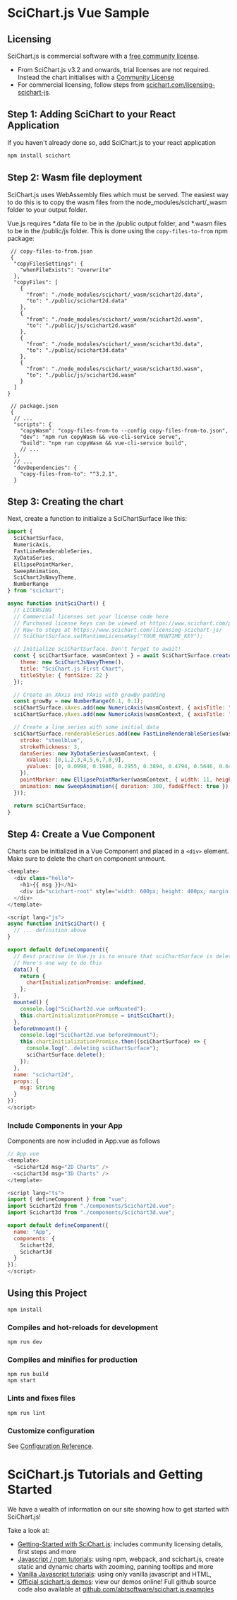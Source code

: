 # SciChart.js Vue Sample

## Licensing

SciChart.js is commercial software with a [free community license](https://scichart.com/community-licensing).

- From SciChart.js v3.2 and onwards, trial licenses are not required. Instead the chart initialises with a [Community License](https://scichart.com/community-licensing)
- For commercial licensing, follow steps from [scichart.com/licensing-scichart-js](https://scichart.com/licensing-scichart-js).


## Step 1: Adding SciChart to your React Application

If you haven't already done so, add SciChart.js to your react application
```javascript
npm install scichart 
```

## Step 2: Wasm file deployment

SciChart.js uses WebAssembly files which must be served. The easiest way to do this is to copy the wasm files from the node_modules/scichart/_wasm folder to your output folder.

Vue.js requires *.data file to be in the /public output folder, and *.wasm files to be in the /public/js folder. This is done using the `copy-files-to-from` npm package:

```
 // copy-files-to-from.json
 {
  "copyFilesSettings": {
    "whenFileExists": "overwrite"
  },
  "copyFiles": [
    {
      "from": "./node_modules/scichart/_wasm/scichart2d.data",
      "to": "./public/scichart2d.data"
    },
    {
      "from": "./node_modules/scichart/_wasm/scichart2d.wasm",
      "to": "./public/js/scichart2d.wasm"
    },
    {
      "from": "./node_modules/scichart/_wasm/scichart3d.data",
      "to": "./public/scichart3d.data"
    },
    {
      "from": "./node_modules/scichart/_wasm/scichart3d.wasm",
      "to": "./public/js/scichart3d.wasm"
    }
  ]
}

 // package.json
 {
  // ...
  "scripts": {
    "copyWasm": "copy-files-from-to --config copy-files-from-to.json",
    "dev": "npm run copyWasm && vue-cli-service serve",
    "build": "npm run copyWasm && vue-cli-service build",
    // ... 
  },
  // ... 
  "devDependencies": {
    "copy-files-from-to": "^3.2.1",
  }
```

## Step 3: Creating the chart

Next, create a function to initialize a SciChartSurface like this:

```javascript
import {
  SciChartSurface,
  NumericAxis,
  FastLineRenderableSeries,
  XyDataSeries,
  EllipsePointMarker,
  SweepAnimation,
  SciChartJsNavyTheme,
  NumberRange
} from "scichart";

async function initSciChart() {
  // LICENSING
  // Commercial licenses set your license code here
  // Purchased license keys can be viewed at https://www.scichart.com/profile
  // How-to steps at https://www.scichart.com/licensing-scichart-js/
  // SciChartSurface.setRuntimeLicenseKey("YOUR_RUNTIME_KEY");

  // Initialize SciChartSurface. Don't forget to await!
  const { sciChartSurface, wasmContext } = await SciChartSurface.create("scichart-root", {
    theme: new SciChartJsNavyTheme(),
    title: "SciChart.js First Chart",
    titleStyle: { fontSize: 22 }
  });

  // Create an XAxis and YAxis with growBy padding
  const growBy = new NumberRange(0.1, 0.1);
  sciChartSurface.xAxes.add(new NumericAxis(wasmContext, { axisTitle: "X Axis", growBy }));
  sciChartSurface.yAxes.add(new NumericAxis(wasmContext, { axisTitle: "Y Axis", growBy }));

  // Create a line series with some initial data
  sciChartSurface.renderableSeries.add(new FastLineRenderableSeries(wasmContext, {
    stroke: "steelblue",
    strokeThickness: 3,
    dataSeries: new XyDataSeries(wasmContext, {
      xValues: [0,1,2,3,4,5,6,7,8,9],
      yValues: [0, 0.0998, 0.1986, 0.2955, 0.3894, 0.4794, 0.5646, 0.6442, 0.7173, 0.7833]
    }),
    pointMarker: new EllipsePointMarker(wasmContext, { width: 11, height: 11, fill: "#fff" }),
    animation: new SweepAnimation({ duration: 300, fadeEffect: true })
  }));

  return sciChartSurface;
}
```

## Step 4: Create a Vue Component

Charts can be initialized in a Vue Component and placed in a `<div>` element. Make sure to delete the chart on component unmount.

```javascript
<template>
  <div class="hello">
    <h1>{{ msg }}</h1>
    <div id="scichart-root" style="width: 600px; height: 400px; margin: auto;"></div>
  </div>
</template>

<script lang="js">
async function initSciChart() {
  // ... definition above
}

export default defineComponent({
  // Best practise in Vue.js is to ensure that sciChartSurface is deleted on component unmount.
  // Here's one way to do this
  data() {
    return {
      chartInitializationPromise: undefined,
    };
  },
  mounted() {
    console.log("SciChart2d.vue onMounted");
    this.chartInitializationPromise = initSciChart();
  },
  beforeUnmount() {
    console.log("SciChart2d.vue beforeUnmount");
    this.chartInitializationPromise.then((sciChartSurface) => {
      console.log("..deleting sciChartSurface");
      sciChartSurface.delete();
    });
  },
  name: "scichart2d",
  props: {
    msg: String
  }
});
</script>
```

### Include Components in your App

Components are now included in App.vue as follows

```javascript
// App.vue 
<template>
  <Scichart2d msg="2D Charts" />
  <scichart3d msg="3D Charts" />
</template>

<script lang="ts">
import { defineComponent } from "vue";
import Scichart2d from "./components/Scichart2d.vue";
import Scichart3d from "./components/Scichart3d.vue";

export default defineComponent({
  name: "App",
  components: {
    Scichart2d,
    Scichart3d
  }
});
</script>
```

## Using this Project 
```
npm install
```

### Compiles and hot-reloads for development
```
npm run dev
```

### Compiles and minifies for production
```
npm run build
npm start
```

### Lints and fixes files
```
npm run lint
```

### Customize configuration
See [Configuration Reference](https://cli.vuejs.org/config/).

# SciChart.js Tutorials and Getting Started

We have a wealth of information on our site showing how to get started with SciChart.js!

Take a look at:

* [Getting-Started with SciChart.js](https://www.scichart.com/getting-started-scichart-js): includes community licensing details, first steps and more
* [Javascript / npm tutorials](https://www.scichart.com/documentation/js/current/Tutorial%2002%20-%20Adding%20Series%20and%20Data.html): using npm, webpack, and scichart.js, create static and dynamic charts with zooming, panning tooltips and more
* [Vanilla Javascript tutorials](https://www.scichart.com/documentation/js/current/Tutorial%2001%20-%20Including%20SciChart.js%20in%20an%20HTML%20Page.html): using only vanilla javascript and HTML,
* [Official scichart.js demos](https://demo.scichart.com): view our demos online! Full github source code also available at [github.com/abtsoftware/scichart.js.examples](https://github.com/abtsoftware/scichart.js.examples)
